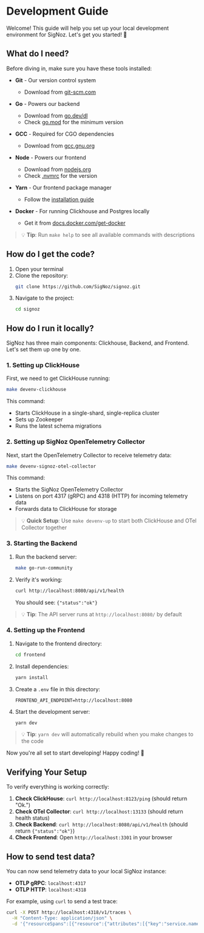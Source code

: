# Development Guide

Welcome! This guide will help you set up your local development environment for SigNoz. Let's get you started! 🚀

## What do I need?

Before diving in, make sure you have these tools installed:

- **Git** - Our version control system
  - Download from [git-scm.com](https://git-scm.com/)

- **Go** - Powers our backend
  - Download from [go.dev/dl](https://go.dev/dl/)
  - Check [go.mod](../../go.mod#L3) for the minimum version

- **GCC** - Required for CGO dependencies
  - Download from [gcc.gnu.org](https://gcc.gnu.org/)

- **Node** - Powers our frontend
  - Download from [nodejs.org](https://nodejs.org)
  - Check [.nvmrc](../../frontend/.nvmrc) for the version

- **Yarn** - Our frontend package manager
  - Follow the [installation guide](https://yarnpkg.com/getting-started/install)

- **Docker** - For running Clickhouse and Postgres locally
  - Get it from [docs.docker.com/get-docker](https://docs.docker.com/get-docker/)

> 💡 **Tip**: Run `make help` to see all available commands with descriptions

## How do I get the code?

1. Open your terminal
2. Clone the repository:
   ```bash
   git clone https://github.com/SigNoz/signoz.git
   ```
3. Navigate to the project:
   ```bash
   cd signoz
   ```

## How do I run it locally?

SigNoz has three main components: Clickhouse, Backend, and Frontend. Let's set them up one by one.

### 1. Setting up ClickHouse

First, we need to get ClickHouse running:

```bash
make devenv-clickhouse
```

This command:
- Starts ClickHouse in a single-shard, single-replica cluster
- Sets up Zookeeper
- Runs the latest schema migrations

### 2. Setting up SigNoz OpenTelemetry Collector

Next, start the OpenTelemetry Collector to receive telemetry data:

```bash
make devenv-signoz-otel-collector
```

This command:
- Starts the SigNoz OpenTelemetry Collector
- Listens on port 4317 (gRPC) and 4318 (HTTP) for incoming telemetry data
- Forwards data to ClickHouse for storage

> 💡 **Quick Setup**: Use `make devenv-up` to start both ClickHouse and OTel Collector together

### 3. Starting the Backend

1. Run the backend server:
   ```bash
   make go-run-community
   ```

2. Verify it's working:
   ```bash
   curl http://localhost:8080/api/v1/health
   ```

   You should see: `{"status":"ok"}`

> 💡 **Tip**: The API server runs at `http://localhost:8080/` by default

### 4. Setting up the Frontend

1. Navigate to the frontend directory:
   ```bash
   cd frontend
   ```

2. Install dependencies:
   ```bash
   yarn install
   ```

3. Create a `.env` file in this directory:
   ```env
   FRONTEND_API_ENDPOINT=http://localhost:8080
   ```

4. Start the development server:
   ```bash
   yarn dev
   ```

> 💡 **Tip**: `yarn dev` will automatically rebuild when you make changes to the code

Now you're all set to start developing! Happy coding! 🎉

## Verifying Your Setup
To verify everything is working correctly:

1. **Check ClickHouse**: `curl http://localhost:8123/ping` (should return "Ok.")
2. **Check OTel Collector**: `curl http://localhost:13133` (should return health status)
3. **Check Backend**: `curl http://localhost:8080/api/v1/health` (should return `{"status":"ok"}`)
4. **Check Frontend**: Open `http://localhost:3301` in your browser

## How to send test data?

You can now send telemetry data to your local SigNoz instance:

- **OTLP gRPC**: `localhost:4317`
- **OTLP HTTP**: `localhost:4318`

For example, using `curl` to send a test trace:
```bash
curl -X POST http://localhost:4318/v1/traces \
  -H "Content-Type: application/json" \
  -d '{"resourceSpans":[{"resource":{"attributes":[{"key":"service.name","value":{"stringValue":"test-service"}}]},"scopeSpans":[{"spans":[{"traceId":"12345678901234567890123456789012","spanId":"1234567890123456","name":"test-span","startTimeUnixNano":"1609459200000000000","endTimeUnixNano":"1609459201000000000"}]}]}]}'
```
